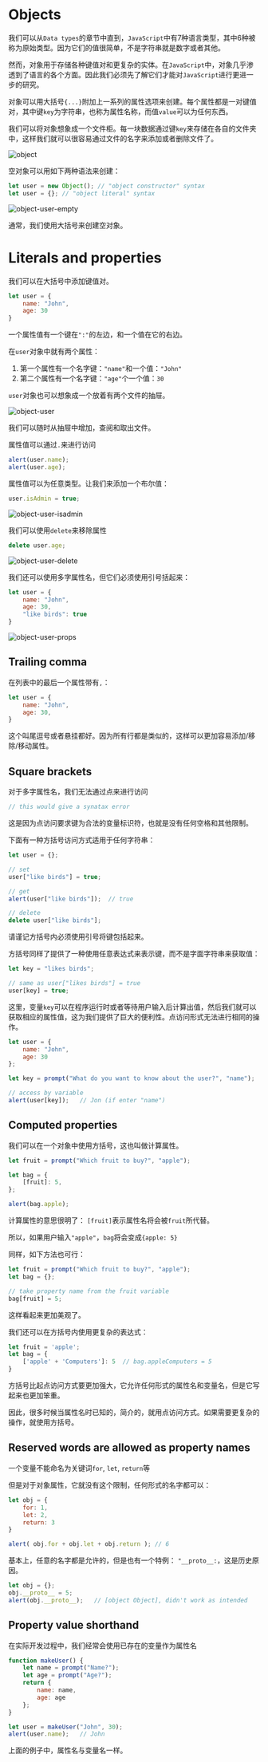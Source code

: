 # Objects
我们可以从`Data types`的章节中直到，`JavaScript`中有7种语言类型，其中6种被称为原始类型。因为它们的值很简单，不是字符串就是数字或者其他。

然而，对象用于存储各种键值对和更复杂的实体。在`JavaScript`中，对象几乎渗透到了语言的各个方面。因此我们必须先了解它们才能对`JavaScript`进行更进一步的研究。

对象可以用大括号`{...}`附加上一系列的属性选项来创建。每个属性都是一对键值对，其中键`key`为字符串，也称为属性名称，而值`value`可以为任何东西。

我们可以将对象想象成一个文件柜。每一块数据通过键`key`来存储在各自的文件夹中，这样我们就可以很容易通过文件的名字来添加或者删除文件了。

![object](image/object.png)

空对象可以用如下两种语法来创建：

```js
let user = new Object(); // "object constructor" syntax
let user = {}; // "object literal" syntax
````

![object-user-empty](image/object-user-empty.png)

通常，我们使用大括号来创建空对象。

# Literals and properties
我们可以在大括号中添加键值对。

```js
let user = {
    name: "John",
    age: 30
}
```

一个属性值有一个键在`":"`的左边，和一个值在它的右边。

在`user`对象中就有两个属性：

1. 第一个属性有一个名字键：`"name"`和一个值：`"John"`
2. 第二个属性有一个名字键：`"age"`个一个值：`30`

`user`对象也可以想象成一个放着有两个文件的抽屉。

![object-user](image/object-user.png)

我们可以随时从抽屉中增加，查阅和取出文件。

属性值可以通过`.`来进行访问

```js
alert(user.name);
alert(user.age);
```

属性值可以为任意类型。让我们来添加一个布尔值：

```js
user.isAdmin = true;
```

![object-user-isadmin](image/object-user-isadmin.png)

我们可以使用`delete`来移除属性

```js
delete user.age;
```

![object-user-delete](image/object-user-delete.png)

我们还可以使用多字属性名，但它们必须使用引号括起来：

```js
let user = {
    name: "John",
    age: 30,
    "like birds": true
}
```

![object-user-props](image/object-user-props.png)

## Trailing comma
在列表中的最后一个属性带有`,`：

```js
let user = {
    name: "John",
    age: 30,
}
```

这个叫尾逗号或者悬挂都好。因为所有行都是类似的，这样可以更加容易添加/移除/移动属性。

## Square brackets
对于多字属性名，我们无法通过点来进行访问

```js
// this would give a synatax error
```

这是因为点访问要求键为合法的变量标识符，也就是没有任何空格和其他限制。

下面有一种方括号访问方式适用于任何字符串：

```js
let user = {};

// set
user["like birds"] = true;

// get 
alert(user["like birds"]);  // true

// delete
delete user["like birds"];
```

请谨记方括号内必须使用引号将键包括起来。

方括号同样了提供了一种使用任意表达式来表示键，而不是字面字符串来获取值：

```js
let key = "likes birds";

// same as user["likes birds"] = true
user[key] = true;
```

这里，变量`key`可以在程序运行时或者等待用户输入后计算出值，然后我们就可以获取相应的属性值，这为我们提供了巨大的便利性。点访问形式无法进行相同的操作。

```js
let user = {
    name: "John",
    age: 30
};

let key = prompt("What do you want to know about the user?", "name");

// access by variable
alert(user[key]);   // Jon (if enter "name")
```

## Computed properties
我们可以在一个对象中使用方括号，这也叫做计算属性。

```js
let fruit = prompt("Which fruit to buy?", "apple");

let bag = {
    [fruit]: 5,
};

alert(bag.apple);
```

计算属性的意思很明了： `[fruit]`表示属性名将会被`fruit`所代替。

所以，如果用户输入`"apple"`，`bag`将会变成`{apple: 5}`

同样，如下方法也可行：

```js
let fruit = prompt("Which fruit to buy?", "apple");
let bag = {};

// take property name from the fruit variable
bag[fruit] = 5;
```

这样看起来更加美观了。

我们还可以在方括号内使用更复杂的表达式：

```js
let fruit = 'apple';
let bag = {
    ['apple' + 'Computers']: 5  // bag.appleComputers = 5
}
```

方括号比起点访问方式要更加强大，它允许任何形式的属性名和变量名，但是它写起来也更加笨重。

因此，很多时候当属性名时已知的，简介的，就用点访问方式。如果需要更复杂的操作，就使用方括号。

## Reserved words are allowed as property names
一个变量不能命名为关键词`for`, `let`, `return`等

但是对于对象属性，它就没有这个限制，任何形式的名字都可以：

```js
let obj = {
    for: 1,
    let: 2,
    return: 3
}

alert( obj.for + obj.let + obj.return ); // 6
```

基本上，任意的名字都是允许的，但是也有一个特例： `"__proto__:`，这是历史原因。

```js
let obj = {};
obj.__proto__ = 5;
alert(obj.__proto__);   // [object Object], didn't work as intended
```

## Property value shorthand
在实际开发过程中，我们经常会使用已存在的变量作为属性名

```js
function makeUser() {
    let name = prompt("Name?");
    let age = prompt("Age?");
    return {
        name: name,
        age: age
    };
}

let user = makeUser("John", 30);
alert(user.name);   // John
```

上面的例子中，属性名与变量名一样。